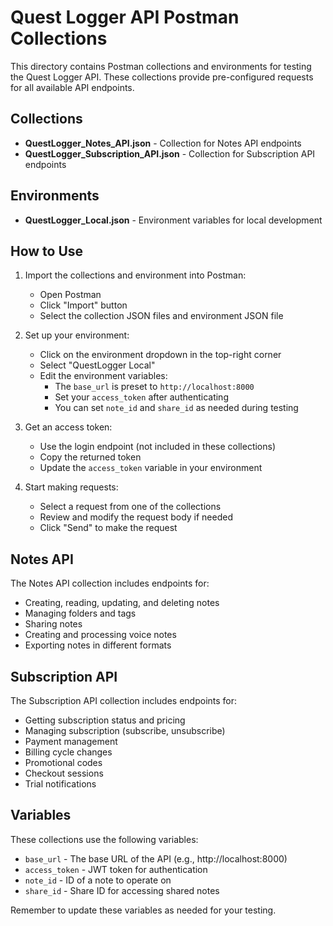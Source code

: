 # Quest Logger API Postman Collections

This directory contains Postman collections and environments for testing the Quest Logger API. These collections provide pre-configured requests for all available API endpoints.

## Collections

- **QuestLogger_Notes_API.json** - Collection for Notes API endpoints
- **QuestLogger_Subscription_API.json** - Collection for Subscription API endpoints

## Environments

- **QuestLogger_Local.json** - Environment variables for local development

## How to Use

1. Import the collections and environment into Postman:

   - Open Postman
   - Click "Import" button
   - Select the collection JSON files and environment JSON file

2. Set up your environment:

   - Click on the environment dropdown in the top-right corner
   - Select "QuestLogger Local"
   - Edit the environment variables:
     - The `base_url` is preset to `http://localhost:8000`
     - Set your `access_token` after authenticating
     - You can set `note_id` and `share_id` as needed during testing

3. Get an access token:

   - Use the login endpoint (not included in these collections)
   - Copy the returned token
   - Update the `access_token` variable in your environment

4. Start making requests:
   - Select a request from one of the collections
   - Review and modify the request body if needed
   - Click "Send" to make the request

## Notes API

The Notes API collection includes endpoints for:

- Creating, reading, updating, and deleting notes
- Managing folders and tags
- Sharing notes
- Creating and processing voice notes
- Exporting notes in different formats

## Subscription API

The Subscription API collection includes endpoints for:

- Getting subscription status and pricing
- Managing subscription (subscribe, unsubscribe)
- Payment management
- Billing cycle changes
- Promotional codes
- Checkout sessions
- Trial notifications

## Variables

These collections use the following variables:

- `base_url` - The base URL of the API (e.g., http://localhost:8000)
- `access_token` - JWT token for authentication
- `note_id` - ID of a note to operate on
- `share_id` - Share ID for accessing shared notes

Remember to update these variables as needed for your testing.
